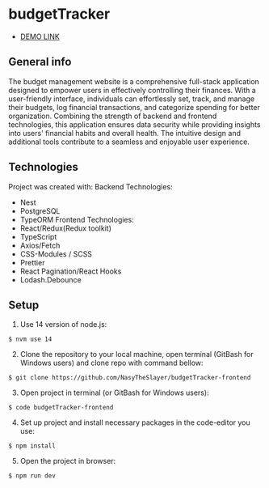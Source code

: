 # budgetTracker

- [DEMO LINK](https://nasytheslayer.github.io/budgetTracker-frontend/)

## General info
The budget management website is a comprehensive full-stack application designed to empower users in effectively controlling their finances. With a user-friendly interface, individuals can effortlessly set, track, and manage their budgets, log financial transactions, and categorize spending for better organization. Combining the strength of backend and frontend technologies, this application ensures data security while providing insights into users' financial habits and overall health. The intuitive design and additional tools contribute to a seamless and enjoyable user experience.

## Technologies
Project was created with:
Backend Technologies:
- Nest
- PostgreSQL
- TypeORM
Frontend Technologies:
- React/Redux(Redux toolkit)
- TypeScript
- Axios/Fetch
- CSS-Modules / SCSS 
- Prettier
- React Pagination/React Hooks
- Lodash.Debounce

## Setup
1. Use 14 version of node.js:
```
$ nvm use 14
```

2. Clone the repository to your local machine, open terminal (GitBash for Windows users) and clone repo with command bellow:
```
$ git clone https://github.com/NasyTheSlayer/budgetTracker-frontend
```

3. Open project in terminal (or GitBash for Windows users):
```
$ code budgetTracker-frontend
```

4. Set up project and install necessary packages in the code-editor you use:
```
$ npm install
```

5. Open the project in browser:
```
$ npm run dev
```
